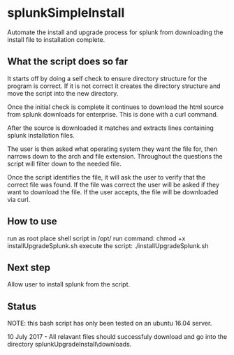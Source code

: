 # splunkSimpleInstall
Automate the install and upgrade process for splunk from downloading the install file to installation complete.

## What the script does so far
It starts off by doing a self check to ensure directory structure for the program is correct.
If it is not correct it creates the directory structure and move the script into the new directory.

Once the initial check is complete it continues to download the html source from splunk downloads for enterprise.
This is done with a curl command.

After the source is downloaded it matches and extracts lines containing splunk installation files.

The user is then asked what operating system they want the file for, then narrows down to the arch and file extension.
Throughout the questions the script will filter down to the needed file.

Once the script identifies the file, it will ask the user to verify that the correct file was found.
If the file was correct the user will be asked if they want to download the file.
If the user accepts, the file will be downloaded via curl.

## How to use
run as root
place shell script in /opt/
run command: chmod +x installUpgradeSplunk.sh
execute the script: ./installUpgradeSplunk.sh

## Next step
Allow user to install splunk from the script.

## Status
NOTE: this bash script has only been tested on an ubuntu 16.04 server.

10 July 2017 - All relavant files should successfuly download and go into the directory splunkUpgradeInstall\downloads.
